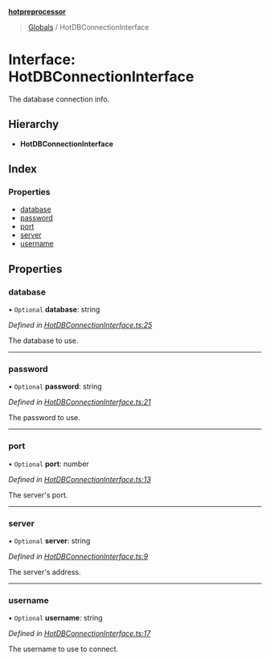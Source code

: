 **[hotpreprocessor](../README.md)**

> [Globals](../globals.md) / HotDBConnectionInterface

# Interface: HotDBConnectionInterface

The database connection info.

## Hierarchy

* **HotDBConnectionInterface**

## Index

### Properties

* [database](hotdbconnectioninterface.md#database)
* [password](hotdbconnectioninterface.md#password)
* [port](hotdbconnectioninterface.md#port)
* [server](hotdbconnectioninterface.md#server)
* [username](hotdbconnectioninterface.md#username)

## Properties

### database

• `Optional` **database**: string

*Defined in [HotDBConnectionInterface.ts:25](https://github.com/OurFreeLight/HotPreprocessor/blob/79295d2/src/HotDBConnectionInterface.ts#L25)*

The database to use.

___

### password

• `Optional` **password**: string

*Defined in [HotDBConnectionInterface.ts:21](https://github.com/OurFreeLight/HotPreprocessor/blob/79295d2/src/HotDBConnectionInterface.ts#L21)*

The password to use.

___

### port

• `Optional` **port**: number

*Defined in [HotDBConnectionInterface.ts:13](https://github.com/OurFreeLight/HotPreprocessor/blob/79295d2/src/HotDBConnectionInterface.ts#L13)*

The server's port.

___

### server

• `Optional` **server**: string

*Defined in [HotDBConnectionInterface.ts:9](https://github.com/OurFreeLight/HotPreprocessor/blob/79295d2/src/HotDBConnectionInterface.ts#L9)*

The server's address.

___

### username

• `Optional` **username**: string

*Defined in [HotDBConnectionInterface.ts:17](https://github.com/OurFreeLight/HotPreprocessor/blob/79295d2/src/HotDBConnectionInterface.ts#L17)*

The username to use to connect.
